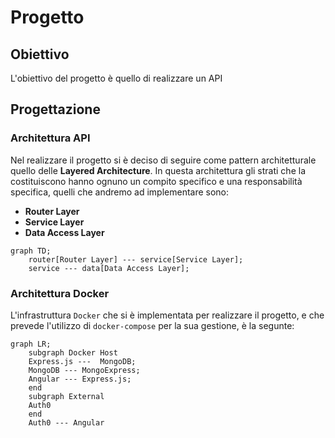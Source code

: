 # Progetto

## Obiettivo

L'obiettivo del progetto è quello di realizzare un API 


## Progettazione

### Architettura API

Nel realizzare il progetto si è deciso di seguire come pattern architetturale quello delle **Layered Architecture**. In questa architettura gli strati che la costituiscono hanno ognuno un compito specifico e una responsabilità specifica, quelli che andremo ad implementare sono:

- **Router Layer**
- **Service Layer**
- **Data Access Layer**

```mermaid
graph TD;
    router[Router Layer] --- service[Service Layer];
    service --- data[Data Access Layer];
```

### Architettura Docker

L'infrastruttura `Docker` che si è implementata per realizzare il progetto, e che prevede l'utilizzo di `docker-compose` per la sua gestione, è la segunte:

```mermaid
graph LR;
    subgraph Docker Host
    Express.js ---  MongoDB;
    MongoDB --- MongoExpress;
    Angular --- Express.js;
    end
    subgraph External
    Auth0
    end
    Auth0 --- Angular
```

